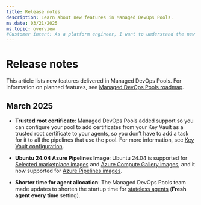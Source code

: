 ```yaml
---
title: Release notes
description: Learn about new features in Managed DevOps Pools.
ms.date: 03/21/2025
ms.topic: overview
#Customer intent: As a platform engineer, I want to understand the new features in Managed DevOps Pools.
---
```


# Release notes

This article lists new features delivered in Managed DevOps Pools. For information on planned features, see [Managed DevOps Pools roadmap](overview.md#roadmap).

## March 2025

* **Trusted root certificate**: Managed DevOps Pools added support so you can configure your pool to add certificates from your Key Vault as a trusted root certificate to your agents, so you don’t have to add a task for it to all the pipelines that use the pool. For more information, see [Key Vault configuration](./configure-security.md#key-vault-configuration).

* **Ubuntu 24.04 Azure Pipelines Image**: Ubuntu 24.04 is supported for [Selected marketplace images](./configure-images.md#selected-marketplace-images) and [Azure Compute Gallery images](./configure-images.md#azure-compute-gallery-images), and it now supported for [Azure Pipelines images](./configure-images.md#azure-pipelines-images).

* **Shorter time for agent allocation**: The Managed DevOps Pools team made updates to shorten the startup time for [stateless agents](./configure-scaling.md#stateless-pools) (**Fresh agent every time** setting).

